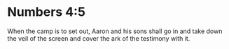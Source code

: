 # Numbers 4:5

When the camp is to set out, Aaron and his sons shall go in and take down the veil of the screen and cover the ark of the testimony with it.
